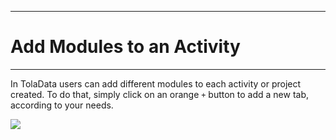 ****
# Add Modules to an Activity
---

In TolaData users can add different modules to each activity or project created. To do that, simply click on an orange `+` button to add a new tab, according to your needs. 

![](/assets_en/add_activities.PNG)


